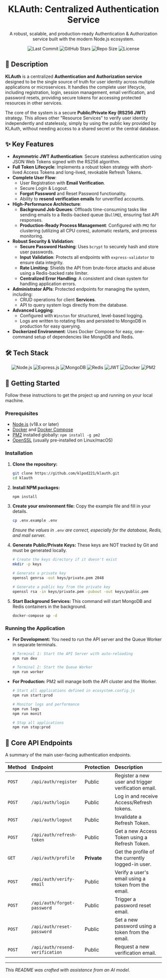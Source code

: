 <div align="center">
    <h1>KLAuth: Centralized Authentication Service</h1>
    <p>A robust, scalable, and production-ready Authentication & Authorization service built with the modern Node.js ecosystem.</p>
    <img src="https://img.shields.io/github/last-commit/klpod221/klauth?style=for-the-badge&color=74c7ec&labelColor=111827" alt="Last Commit">
    <img src="https://img.shields.io/github/stars/klpod221/klauth?style=for-the-badge&color=facc15&labelColor=111827" alt="GitHub Stars">
    <img src="https://img.shields.io/github/repo-size/klpod221/klauth?style=for-the-badge&color=a78bfa&labelColor=111827" alt="Repo Size">
    <img src="https://img.shields.io/badge/License-MIT-blue.svg?style=for-the-badge&color=34d399&labelColor=111827" alt="License">
</div>

## 📝 Description

**KLAuth** is a centralized **Authentication and Authorization service** designed to be the single source of truth for user identity across multiple applications or microservices. It handles the complete user lifecycle, including registration, login, session management, email verification, and password resets, providing secure tokens for accessing protected resources in other services.

The core of the system is a secure **Public/Private Key (RS256 JWT)** strategy. This allows other "Resource Services" to verify user identity independently and statelessly, simply by using the public key provided by KLAuth, without needing access to a shared secret or the central database.

## ✨ Key Features

-   **Asymmetric JWT Authentication**: Secure stateless authentication using JSON Web Tokens signed with the RS256 algorithm.
-   **Full Token Lifecycle**: Implements a robust token strategy with short-lived Access Tokens and long-lived, revokable Refresh Tokens.
-   **Complete User Flow**:
    -   User Registration with **Email Verification**.
    -   Secure Login & Logout.
    -   **Forgot Password** and Reset Password functionality.
    -   Ability to **resend verification emails** for unverified accounts.
-   **High-Performance Architecture**:
    -   **Background Job Queues**: Offloads time-consuming tasks like sending emails to a Redis-backed queue (`BullMQ`), ensuring fast API responses.
    -   **Production-Ready Process Management**: Configured with `PM2` for clustering (utilizing all CPU cores), automatic restarts, and process monitoring.
-   **Robust Security & Validation**:
    -   **Secure Password Hashing**: Uses `bcrypt` to securely hash and store user passwords.
    -   **Input Validation**: Protects all endpoints with `express-validator` to ensure data integrity.
    -   **Rate Limiting**: Shields the API from brute-force attacks and abuse using a Redis-backed rate limiter.
    -   **Centralized Error Handling**: A consistent and clean system for handling application errors.
-   **Administrator APIs**: Protected endpoints for managing the system, including:
    -   CRUD operations for client **Services**.
    -   API to query system logs directly from the database.
-   **Advanced Logging**:
    -   Configured with `Winston` for structured, level-based logging.
    -   Logs are written to rotating files and persisted to MongoDB in production for easy querying.
-   **Dockerized Environment**: Uses Docker Compose for easy, one-command setup of dependencies like MongoDB and Redis.

## 🛠️ Tech Stack

<div align="center">
    <img src="https://img.shields.io/badge/Node.js-339933?style=for-the-badge&logo=node.js&logoColor=white" alt="Node.js">
    <img src="https://img.shields.io/badge/Express.js-000000?style=for-the-badge&logo=express&logoColor=white" alt="Express.js">
    <img src="https://img.shields.io/badge/MongoDB-47A248?style=for-the-badge&logo=mongodb&logoColor=white" alt="MongoDB">
    <img src="https://img.shields.io/badge/Redis-DC382D?style=for-the-badge&logo=redis&logoColor=white" alt="Redis">
    <img src="https://img.shields.io/badge/JWT-000000?style=for-the-badge&logo=jsonwebtokens&logoColor=white" alt="JWT">
    <img src="https://img.shields.io/badge/Docker-2496ED?style=for-the-badge&logo=docker&logoColor=white" alt="Docker">
    <img src="https://img.shields.io/badge/PM2-2B037A?style=for-the-badge&logo=pm2&logoColor=white" alt="PM2">
</div>

## 🚀 Getting Started

Follow these instructions to get the project up and running on your local machine.

### Prerequisites

-   [Node.js](https://nodejs.org/) (v18.x or later)
-   [Docker](https://www.docker.com/) and [Docker Compose](https://docs.docker.com/compose/)
-   [PM2](https://pm2.keymetrics.io/) installed globally: `npm install -g pm2`
-   [OpenSSL](https://www.openssl.org/) (usually pre-installed on Linux/macOS)

### Installation

1.  **Clone the repository:**
    ```bash
    git clone https://github.com/klpod221/klauth.git
    cd klauth
    ```

2.  **Install NPM packages:**
    ```bash
    npm install
    ```

3.  **Create your environment file:**
    Copy the example file and fill in your details.
    ```bash
    cp .env.example .env
    ```
    _Ensure the values in `.env` are correct, especially for the database, Redis, and mail server._

4.  **Generate Public/Private Keys:**
    These keys are NOT tracked by Git and must be generated locally.
    ```bash
    # Create the keys directory if it doesn't exist
    mkdir -p keys

    # Generate a private key
    openssl genrsa -out keys/private.pem 2048

    # Generate a public key from the private key
    openssl rsa -in keys/private.pem -pubout -out keys/public.pem
    ```

5.  **Start Background Services:**
    This command will start MongoDB and Redis containers in the background.
    ```bash
    docker-compose up -d
    ```

### Running the Application

-   **For Development:**
    You need to run the API server and the Queue Worker in separate terminals.
    ```bash
    # Terminal 1: Start the API Server with auto-reloading
    npm run dev

    # Terminal 2: Start the Queue Worker
    npm run worker
    ```

-   **For Production:**
    PM2 will manage both the API cluster and the Worker.
    ```bash
    # Start all applications defined in ecosystem.config.js
    npm run start:prod

    # Monitor logs and performance
    npm run logs
    npm run monit

    # Stop all applications
    npm run stop:prod
    ```

## 📡 Core API Endpoints

A summary of the main user-facing authentication endpoints.

| Method | Endpoint                    | Protection | Description                                           |
| :----- | :-------------------------- | :--------- | :---------------------------------------------------- |
| `POST` | `/api/auth/register`        | Public     | Register a new user and trigger verification email.   |
| `POST` | `/api/auth/login`           | Public     | Log in and receive Access/Refresh tokens.             |
| `POST` | `/api/auth/logout`          | Public     | Invalidate a Refresh Token.                           |
| `POST` | `/api/auth/refresh-token`   | Public     | Get a new Access Token using a Refresh Token.         |
| `GET`  | `/api/auth/profile`         | **Private**  | Get the profile of the currently logged-in user.      |
| `POST` | `/api/auth/verify-email`    | Public     | Verify a user's email using a token from the email.   |
| `POST` | `/api/auth/forgot-password` | Public     | Trigger a password reset email.                       |
| `POST` | `/api/auth/reset-password`  | Public     | Set a new password using a token from the email.      |
| `POST` | `/api/auth/resend-verification` | Public | Request a new verification email.                 |

---
_This README was crafted with assistance from an AI model._
